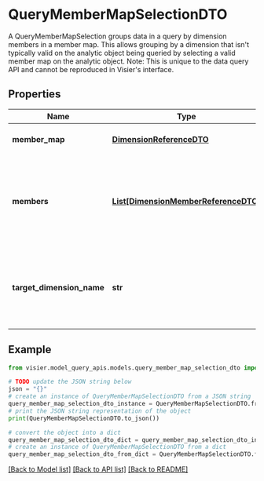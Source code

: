# QueryMemberMapSelectionDTO

A QueryMemberMapSelection groups data in a query by dimension members in a member map.  This allows grouping by a dimension that isn't typically valid on the analytic object being  queried by selecting a valid member map on the analytic object.  Note: This is unique to the data query API and cannot be reproduced in Visier's interface.

## Properties

Name | Type | Description | Notes
------------ | ------------- | ------------- | -------------
**member_map** | [**DimensionReferenceDTO**](DimensionReferenceDTO.md) | A member map and its qualifying path to query. | [optional] 
**members** | [**List[DimensionMemberReferenceDTO]**](DimensionMemberReferenceDTO.md) | A collection of the selected dimension members from the &#x60;targetDimension&#x60;. This must contain at least one member. | [optional] 
**target_dimension_name** | **str** | The name of the member map&#39;s dimension that you want to query. The member selection is based on this dimension. | [optional] 

## Example

```python
from visier.model_query_apis.models.query_member_map_selection_dto import QueryMemberMapSelectionDTO

# TODO update the JSON string below
json = "{}"
# create an instance of QueryMemberMapSelectionDTO from a JSON string
query_member_map_selection_dto_instance = QueryMemberMapSelectionDTO.from_json(json)
# print the JSON string representation of the object
print(QueryMemberMapSelectionDTO.to_json())

# convert the object into a dict
query_member_map_selection_dto_dict = query_member_map_selection_dto_instance.to_dict()
# create an instance of QueryMemberMapSelectionDTO from a dict
query_member_map_selection_dto_from_dict = QueryMemberMapSelectionDTO.from_dict(query_member_map_selection_dto_dict)
```
[[Back to Model list]](../README.md#documentation-for-models) [[Back to API list]](../README.md#documentation-for-api-endpoints) [[Back to README]](../README.md)


